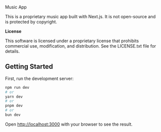 Music App

This is a proprietary music app built with Next.js. It is not open-source and is protected by copyright.

**License**

This software is licensed under a proprietary license that prohibits commercial use, modification, and distribution. See the LICENSE.txt file for details.

## Getting Started

First, run the development server:

```bash
npm run dev
# or
yarn dev
# or
pnpm dev
# or
bun dev
```

Open [http://localhost:3000](http://localhost:3000) with your browser to see the result.

